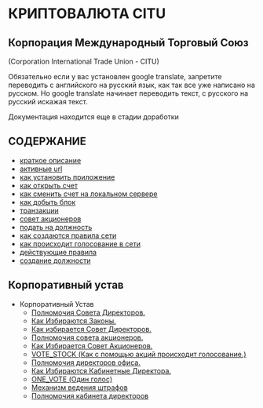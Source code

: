 # КРИПТОВАЛЮТА CITU
## Корпорация Международный Торговый Союз 
(Corporation International Trade Union - CITU)

Обязательно если у вас установлен google translate, запретите переводить с английского на русский язык, 
как так все уже написано на русском. Но google translate начинает переводить текст, с русского на русский искажая текст.

Документация находится еще в стадии доработки

## СОДЕРЖАНИЕ
- [краткое описание](./documentation/preamble.md)
- [активные url](./documentation/active-url.md)
- [как установить приложение](./documentation/install.md)
- [как открыть счет](./documentation/create-account.md)
- [как сменить счет на локальном сервере](./documentation/change-account.md)
- [как добыть блок](./documentation/mine.md)
- [транзакции](./documentation/transactions.md)
- [совет акционеров](./documentation/board-of-shareholders.md)
- [подать на должность](./documentation/management.md)
- [как создаются правила сети](./documentation/create-law.md)
- [как происходит голосование в сети](./documentation/voting-in-network.md)
- [действующие правила](./documentation/current-law.md)
- [создание должности](./documentation/create-postion.md)

## Корпоративный устав
- Корпоративный Устав
  - [Полномочия Совета Директоров.](./charter/POWERS_OF_THE_BOARD_OF_DIRECTORS.md)
  - [Как Избираются Законы.](./charter/HOW_LAWS_ARE_CHOSEN.md)
  - [Как избирается Совет Директоров.](./charter/HOW_THE_BOARD_OF_DIRECTORS_IS_ELECTED.md)
  - [Полномочия совета акционеров.](./charter/POWERS_OF_THE_BOARD_OF_SHAREHOLDERS.md)
  - [Как Избирается Совет Акционеров.](./charter/HOW_SHAREHOLDERS_BOARD_IS_ELECTED.md)
  - [VOTE_STOCK (Как с помощью акций происходит голосование.)](./charter/VOTE_STOCK.md)
  - [Полномочия директоров офиса.](./charter/POWERS_OF_THE_BOARD_OF_DIRECTORS.md)
  - [Как Избираются Кабинетные Директора.](./charter/HOW_CABINET_DIRECTORS_ARE_CHOSEN.md)
  - [ONE_VOTE (Один голос)](./charter/ONE_VOTE.md)
  - [Механизм ведения штрафов](./charter/MECHANISM_FOR_REDUCING_THE_NUMBER_OF_SHARES.md)
  - [Полномочия кабинета директоров](./charter/POWERS_OF_THE_CABINET_OF_DIRECTORS.md)
